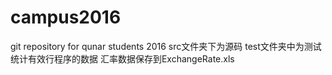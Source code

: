 # campus2016
git repository for qunar students 2016
src文件夹下为源码
test文件夹中为测试统计有效行程序的数据
汇率数据保存到ExchangeRate.xls

